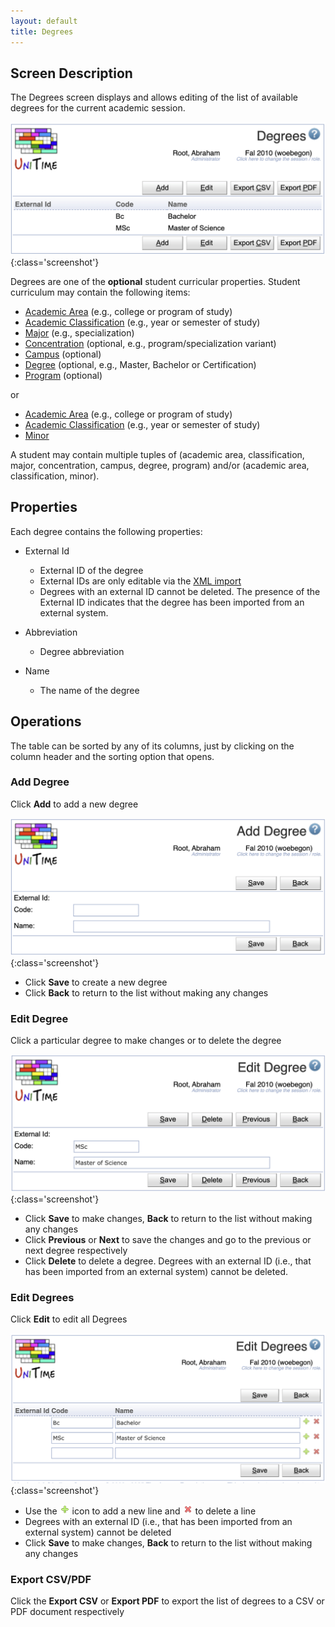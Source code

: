 ```yaml
---
layout: default
title: Degrees
---
```


## Screen Description

The Degrees screen displays and allows editing of the list of available degrees for the current academic session.

![Degrees](images/degrees-1.png){:class='screenshot'}

Degrees are one of the **optional** student curricular properties. Student curriculum may contain the following items:

* [Academic Area](academic-areas) (e.g., college or program of study)
* [Academic Classification](academic-classifications) (e.g., year or semester of study)
* [Major](majors) (e.g., specialization)
* [Concentration](concentrations) (optional, e.g., program/specialization variant)
* [Campus](campuses) (optional)
* [Degree](degrees) (optional, e.g., Master, Bachelor or Certification)
* [Program](programs) (optional)

or

* [Academic Area](academic-areas) (e.g., college or program of study)
* [Academic Classification](academic-classifications) (e.g., year or semester of study)
* [Minor](minors)

A student may contain multiple tuples of (academic area, classification, major, concentration, campus, degree, program) and/or (academic area, classification, minor).

## Properties

Each degree contains the following properties:

* External Id
	* External ID of the degree
	* External IDs are only editable via the [XML import](https://www.unitime.org/uct_interfaces.php)
	* Degrees with an external ID cannot be deleted. The presence of the External ID indicates that the degree has been imported from an external system.

* Abbreviation
	* Degree abbreviation

* Name
	* The name of the degree

## Operations

The table can be sorted by any of its columns, just by clicking on the column header and the sorting option that opens.

### Add Degree
Click **Add** to add a new degree

![Degrees](images/degrees-2.png){:class='screenshot'}

* Click **Save** to create a new degree
* Click **Back** to return to the list without making any changes

### Edit Degree
Click a particular degree to make changes or to delete the degree

![Degrees](images/degrees-3.png){:class='screenshot'}

* Click **Save** to make changes, **Back** to return to the list without making any changes
* Click **Previous** or **Next** to save the changes and go to the previous or next degree respectively
* Click **Delete** to delete a degree. Degrees with an external ID (i.e., that has been imported from an external system) cannot be deleted.

### Edit Degrees
Click **Edit** to edit all Degrees

![Degrees](images/degrees-4.png){:class='screenshot'}

* Use the ![Add](images/icon-add.png) icon to add a new line and ![Delete](images/icon-delete.png) to delete a line
* Degrees with an external ID (i.e., that has been imported from an external system) cannot be deleted
* Click **Save** to make changes, **Back** to return to the list without making any changes

### Export CSV/PDF
Click the **Export CSV** or **Export PDF** to export the list of degrees to a CSV or PDF document respectively